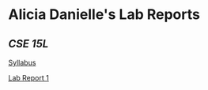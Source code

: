 # Alicia Danielle's Lab Reports
## *CSE 15L*

[Syllabus](https://sites.google.com/eng.ucsd.edu/cse-15l-spring-2022/schedule)

[Lab Report 1](https://aliciadaniellet.github.io/cse15l-lab-reports/lab-report-1-week-2)
